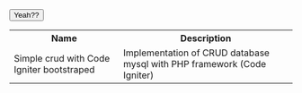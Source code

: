 <html>
    <head>
            <link rel="stylesheet" href="https://stackpath.bootstrapcdn.com/bootstrap/4.1.3/css/bootstrap.min.css" integrity="sha384-MCw98/SFnGE8fJT3GXwEOngsV7Zt27NXFoaoApmYm81iuXoPkFOJwJ8ERdknLPMO" crossorigin="anonymous">
    </head>
    <body>
        <button class="btn btn-primary"> Yeah??</button>
        <table class="table">
            <tr>
                <th>Name</th>
                <th>Description</th>
            </tr>
            <tr>
                <td>Simple crud with Code Igniter bootstraped </td>
                <td>Implementation of CRUD database mysql with PHP framework (Code Igniter)</td>
            </tr>
        </table>
    </body>
</html>
